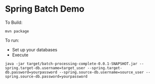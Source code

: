 Spring Batch Demo
=================


To Build:
```
mvn package
```

To run:
* Set up your databases
* Execute
```
java -jar target/batch-processing-complete-0.0.1-SNAPSHOT.jar --spring.target-db.username=target_user --spring.target-db.password=yourpassword --spring.source-db.username=source_user --spring.source-db.password=yourpassword
```
